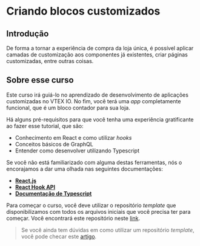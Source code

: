 # Criando blocos customizados

## Introdução

De forma a tornar a experiência de compra da loja única, é possível aplicar camadas de customização aos componentes já existentes, criar páginas customizadas, entre outras coisas.

## Sobre esse curso

Este curso irá guiá-lo no aprendizado de desenvolvimento de aplicações customizadas no VTEX IO. No fim, você terá uma _app_ completamente funcional, que é um bloco contador para sua loja.

Há alguns pré-requisitos para que você tenha uma experiência gratificante ao fazer esse tutorial, que são:

- Conhecimento em React e como utilizar _hooks_
- Conceitos básicos de GraphQL
- Entender como desenvolver utilizando Typescript

Se você não está familiarizado com alguma destas ferramentas, nós o encorajamos a dar uma olhada nas seguintes documentações:

- [**React.js**](https://reactjs.org/)
- [**React Hook API**](https://reactjs.org/docs/hooks-intro.html)
- [**Documentação de Typescript**](https://www.typescriptlang.org/)

Para começar o curso, você deve utilizar o repositório _template_ que disponibilizamos com todos os arquivos iniciais que você precisa ter para começar. Você encontrará este repositório neste [link](https://github.com/vtex-trainings/store-block-template).

> Se você ainda tem dúvidas em como utilizar um repositório _template_, você pode checar este [artigo](https://learn.vtex.com/page/como-utilizar-um-reposit%C3%B3rio-template).
